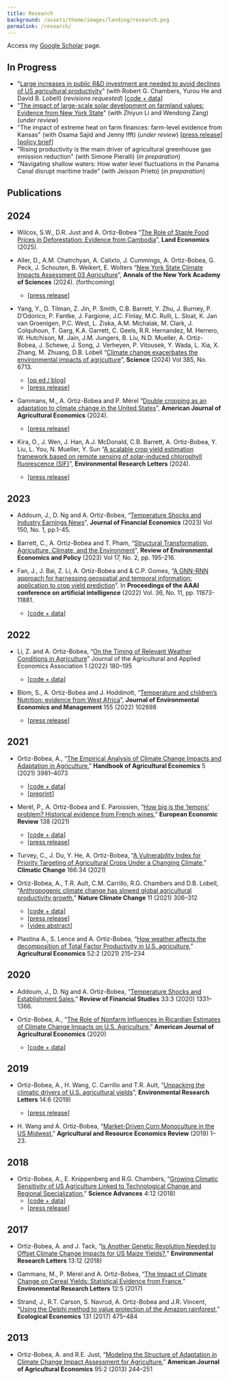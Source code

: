 ```yaml
---
title: Research
background: /assets/theme/images/landing/research.png
permalink: /research/
---
```


Access my [Google Scholar](https://scholar.google.com/citations?user=kEZ0ezkAAAAJ) page.

## In Progress

- "[Large increases in public R&D investment are needed to avoid declines of US agricultural productivity](https://arxiv.org/abs/2405.08159)" (with Robert G. Chambers, Yurou He and David B. Lobell) (*revisions requested*) [[code + data](https://doi.org/10.6077/q59w-tj45)]
- "[The impact of large-scale solar development on farmland values: Evidence from New York State](https://papers.ssrn.com/sol3/papers.cfm?abstract_id=4942012)" (with Zhiyun Li and Wendong Zang) (*under review*)
- "The impact of extreme heat on farm finances: farm-level evidence from Kansas" (with Osama Sajid and Jenny Ifft) (*under review*) [[press release](https://news.cornell.edu/stories/2024/01/report-warmer-planet-will-trigger-increased-farm-losses)] [[policy brief](https://business.edf.org/insights/extreme-heat-financial-farm-kansas/)]
- "Rising productivity is the main driver of agricultural greenhouse gas emission reduction" (with Simone Pieralli) (*in preparation*)
- “Navigating shallow waters: How water level fluctuations in the Panama Canal disrupt maritime trade” (with Jeisson Prieto) (*in preparation*)

## Publications

## 2024

- Wilcox, S.W., D.R. Just and A. Ortiz-Bobea “[The Role of Staple Food Prices in Deforestation: Evidence from Cambodia](https://doi.org/10.3368/le.101.1.100423-0097R)”, **Land Economics** (2025).

- Aller, D.,  A.M. Chatrchyan, A. Calixto, J. Cummings, A. Ortiz-Bobea, G. Peck, J. Schouten, B. Weikert, E. Wolters “[New York State Climate Impacts Assessment 03 Agriculture](https://nysclimateimpacts.org/wp-content/uploads/2024/02/Assessment-ch3-agriculture-01-31-24.pdf)”, **Annals of the New York Academy of Sciences** (2024). (forthcoming) 
  - [[press release](https://news.cornell.edu/stories/2024/02/nys-agricultural-assessment-cultivates-climate-crisis-solutions)]


- Yang, Y., D. Tilman, Z. Jin, P. Smith, C.B. Barrett, Y. Zhu, J. Burney, P. D’Odorico, P. Fantke, J. Fargione, J.C. Finlay, M.C. Rulli, L. Sloat, K. Jan van Groenigen, P.C. West, L. Ziska, A.M. Michalak, M. Clark, J. Colquhoun, T. Garg, K.A. Garrett, C. Geels, R.R. Hernandez, M. Herrero, W. Hutchison, M. Jain, J.M. Jungers, B. Liu, N.D. Mueller, A. Ortiz-Bobea, J. Schewe, J. Song, J. Verheyen, P. Vitousek, Y. Wada, L. Xia, X. Zhang, M. Zhuang, D.B. Lobell “[Climate change exacerbates the environmental impacts of agriculture](https://doi.org/10.1126/science.adn3747)”, **Science** (2024) Vol 385, No. 6713.
  - [[op ed / blog](https://voxdev.org/topic/agriculture/feedback-loop-between-climate-change-and-agriculture)]
  - [[press release](https://business.cornell.edu/hub/2024/09/12/climate-change-worsens-agricultures-environmental-impact/)]


- Gammans, M., A. Ortiz-Bobea and P. Mérel “[Double cropping as an adaptation to climate change in the United States](https://doi.org/10.1111/ajae.12491)”, **American Journal of Agricultural Economics** (2024).
  - [[press release](https://www.aaea.org/about-aaea/media--public-relations/press-releases/double-cropping-as-an-adaptation-to-climate-change-in-the-united-states)]

- Kira, O., J. Wen, J. Han, A.J. McDonald, C.B. Barrett, A. Ortiz-Bobea, Y. Liu, L. You, N. Mueller,  Y. Sun “[A scalable crop yield estimation framework based on remote sensing of solar-induced chlorophyll fluorescence (SIF)](https://doi.org/10.1088/1748-9326/ad3142)”, **Environmental Research Letters** (2024).
  - [[press release](https://news.cornell.edu/stories/2024/05/satellite-images-plants-fluorescence-can-predict-crop-yields)]


## 2023

- Addoum, J., D. Ng and A. Ortiz-Bobea, “[Temperature Shocks and Industry Earnings News](https://doi.org/10.1016/j.jfineco.2023.07.002)”, **Journal of Financial Economics** (2023) Vol 150, No. 1, pp.1-45.

- Barrett, C., A. Ortiz-Bobea and T. Pham, “[Structural Transformation, Agriculture, Climate, and the Environment](https://www.journals.uchicago.edu/doi/10.1086/725319)”, **Review of Environmental Economics and Policy** (2023) Vol 17, No. 2, pp. 195-216.

- Fan, J., J. Bai, Z. Li, A. Ortiz-Bobea and & C.P. Gomes, “[A GNN-RNN approach for harnessing geospatial and temporal information: application to crop yield prediction](https://ojs.aaai.org/index.php/AAAI/article/view/21444)”. In **Proceedings of the AAAI conference on artificial intelligence** (2022) Vol. 36, No. 11, pp. 11873-11881.
  - [[code + data](https://github.com/JunwenBai/GNN-RNN)]


## 2022

- Li, Z. and A. Ortiz-Bobea, “[On the Timing of Relevant Weather Conditions in Agriculture]( https://doi.org/10.1002/jaa2.21)” Journal of the Agricultural and Applied Economics Association 1 (2022) 180–195 
  - [[code + data](https://archive.ciser.cornell.edu/reproduction-packages/2882)]


- Blom, S., A. Ortiz-Bobea and J. Hoddinott, “[Temperature and children’s Nutrition: evidence from West Africa](https://doi.org/10.1016/j.jeem.2022.102698)”, **Journal of Environmental Economics and Management** 155 (2022) 102698
  - [[press release](https://news.cornell.edu/stories/2022/07/extreme-heat-exposure-worsens-child-malnutrition)]


## 2021

- Ortiz-Bobea, A., “[The Empirical Analysis of Climate Change Impacts and Adaptation in Agriculture](https://www.sciencedirect.com/science/article/pii/S1574007221000025),” **Handbook of Agricultural Economics** 5 (2021) 3981–4073
  - [[code + data](https://archive.ciser.cornell.edu/reproduction-packages/2856)] 
  - [[preprint](https://arxiv.org/abs/2105.12044)]


- Merél, P., A. Ortiz-Bobea and E. Paroissien, “[How big is the ‘lemons’ problem? Historical evidence from French wines](https://doi.org/10.1016/j.euroecorev.2021.103824),” **European Economic Review** 138 (2021)
  - [[code + data](https://doi.org/10.6077/zqcs-2544)]
  - [[press release](https://news.cornell.edu/stories/2021/07/vive-la-difference-when-lemons-masquerade-plums)]


- Turvey, C., J. Du, Y. He, A. Ortiz-Bobea, “[A Vulnerability Index for Priority Targeting of Agricultural Crops Under a Changing Climate](https://doi.org/10.1007/s10584-021-03135-8),” **Climatic Change** 166:34 (2021)

- Ortiz-Bobea, A., T.R. Ault, C.M. Carrillo, R.G. Chambers and D.B. Lobell, “[Anthropogenic climate change has slowed global agricultural productivity growth](https://doi.org/10.1038/s41558-021-01000-1),” **Nature Climate Change** 11 (2021) 306–312
  - [[code + data](https://archive.ciser.cornell.edu/reproduction-packages/2840)] 
  - [[press release](https://news.cornell.edu/stories/2021/04/climate-change-has-cost-7-years-ag-productivity-growth)] 
  - [[video abstract](https://www.youtube.com/watch?v=zsZ6vHO6xAA)]


- Plastina A., S. Lence and A. Ortiz-Bobea, “[How weather affects the decomposition of Total Factor Productivity in U.S. agriculture](https://doi.org/10.1111/agec.12615),” **Agricultural Economics** 52:2 (2021) 215–234

## 2020

- Addoum, J., D. Ng and A. Ortiz-Bobea, “[Temperature Shocks and Establishment Sales](https://doi.org/10.1093/rfs/hhz126),” **Review of Financial Studies** 33:3 (2020) 1331–1366.

- Ortiz-Bobea, A., “[The Role of Nonfarm Influences in Ricardian Estimates of Climate Change Impacts on U.S. Agriculture](https://doi.org/10.1093/ajae/aaz047),” **American Journal of Agricultural Economics** (2020)
  - [[code + data](https://doi.org/10.6077/2dhd-f934)]


## 2019

- Ortiz-Bobea, A., H. Wang, C. Carrillo and T.R. Ault, “[Unpacking the climatic drivers of U.S. agricultural yields](https://iopscience.iop.org/article/10.1088/1748-9326/ab1e75)”, **Environmental Research Letters** 14:6 (2019)
  - [[press release](https://news.cornell.edu/stories/2019/05/heat-not-drought-will-drive-lower-crop-yields-researchers-say)]


- H. Wang and A. Ortiz-Bobea, “[Market-Driven Corn Monoculture in the US Midwest](https://doi.org/10.1017/age.2019.4),” **Agricultural and Resource Economics Review** (2019) 1–23.

## 2018

- Ortiz-Bobea, A., E. Knippenberg and R.G. Chambers, “[Growing Climatic Sensitivity of US Agriculture Linked to Technological Change and Regional Specialization](http://advances.sciencemag.org/content/4/12/eaat4343),” **Science Advances** 4:12 (2018)
  - [[code + data](https://doi.org/10.6077/f26v-xz15)] 
  - [[press release](https://news.cornell.edu/stories/2018/12big-picture-look-climate-change-impact-us-agriculture-midwest-risk)]


## 2017

- Ortiz-Bobea, A. and J. Tack, “[Is Another Genetic Revolution Needed to Offset Climate Change Impacts for US Maize Yields?](),” **Environmental Research Letters** 13:12 (2018)

- Gammans, M., P. Mérel and A. Ortiz-Bobea, “[The Impact of Climate Change on Cereal Yields: Statistical Evidence from France](),” **Environmental Research Letters** 12:5 (2017)

- Strand, J., R.T. Carson, S. Navrud, A. Ortiz-Bobea and J.R. Vincent, “[Using the Delphi method to value protection of the Amazon rainforest](),” **Ecological Economics** 131 (2017) 475–484

## 2013

- Ortiz-Bobea, A. and R.E. Just, “[Modeling the Structure of Adaptation in Climate Change Impact Assessment for Agriculture](),” **American Journal of Agricultural Economics** 95:2 (2013) 244–251








